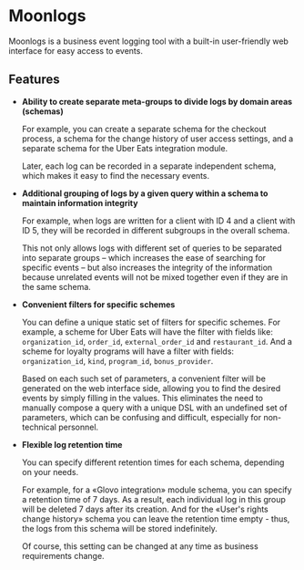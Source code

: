 
# Moonlogs

Moonlogs is a business event logging tool with a built-in user-friendly web interface for easy access to events.


## Features

- **Ability to create separate meta-groups to divide logs by domain areas (schemas)**

    For example, you can create a separate schema for the checkout process, a schema for the change history of user access settings, and a separate schema for the Uber Eats integration module.

    Later, each log can be recorded in a separate independent schema, which makes it easy to find the necessary events.

- **Additional grouping of logs by a given query within a schema to maintain information integrity**

    For example, when logs are written for a client with ID 4 and a client with ID 5, they will be recorded in different subgroups in the overall schema.

    This not only allows logs with different set of queries to be separated into separate groups – which increases the ease of searching for specific events – but also increases the integrity of the information because unrelated events will not be mixed together even if they are in the same schema.

- **Convenient filters for specific schemes**

    You can define a unique static set of filters for specific schemes. For example, a scheme for Uber Eats will have the filter with fields like: `organization_id`, `order_id`, `external_order_id` and `restaurant_id`. And a scheme for loyalty programs will have a filter with fields: `organization_id`, `kind`, `program_id`, `bonus_provider`.

    Based on each such set of parameters, a convenient filter will be generated on the web interface side, allowing you to find the desired events by simply filling in the values. This eliminates the need to manually compose a query with a unique DSL with an undefined set of parameters, which can be confusing and difficult, especially for non-technical personnel.

- **Flexible log retention time**

    You can specify different retention times for each schema, depending on your needs.

    For example, for a «Glovo integration» module schema, you can specify a retention time of 7 days. As a result, each individual log in this group will be deleted 7 days after its creation.
    And for the «User's rights change history» schema you can leave the retention time empty - thus, the logs from this schema will be stored indefinitely.

    Of course, this setting can be changed at any time as business requirements change.

